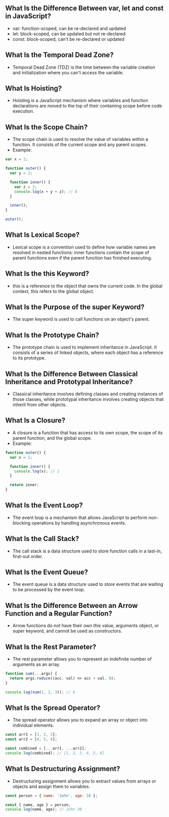 ## What Is the Difference Between var, let and const in JavaScript?
- var: function-scoped, can be re-declared and updated
- let: block-scoped, can be updated but not re-declared
- const: block-scoped, can't be re-declared or updated

## What Is the Temporal Dead Zone?
- Temporal Dead Zone (TDZ) is the time between the variable creation and initialization where you can't access the variable.

## What Is Hoisting?
- Hoisting is a JavaScript mechanism where variables and function declarations are moved to the top of their containing scope before code execution.

## What Is the Scope Chain?
- The scope chain is used to resolve the value of variables within a function. It consists of the current scope and any parent scopes.
- Example:
```js
var x = 1;

function outer() {
  var y = 2;

  function inner() {
    var z = 3;
    console.log(x + y + z); // 6
  }

  inner();
}

outer();
```

## What Is Lexical Scope?
- Lexical scope is a convention used to define how variable names are resolved in nested functions: inner functions contain the scope of parent functions even if the parent function has finished executing.

## What Is the this Keyword?
- this is a reference to the object that owns the current code. In the global context, this refers to the global object.

## What Is the Purpose of the super Keyword?
- The super keyword is used to call functions on an object's parent.

## What Is the Prototype Chain?
- The prototype chain is used to implement inheritance in JavaScript. It consists of a series of linked objects, where each object has a reference to its prototype.

## What Is the Difference Between Classical Inheritance and Prototypal Inheritance?
- Classical inheritance involves defining classes and creating instances of those classes, while prototypal inheritance involves creating objects that inherit from other objects.

## What Is a Closure?
- A closure is a function that has access to its own scope, the scope of its parent function, and the global scope.
- Example:
```js
function outer() {
  var x = 1;

  function inner() {
    console.log(x); // 1
  }

  return inner;
}
```

## What Is the Event Loop?
- The event loop is a mechanism that allows JavaScript to perform non-blocking operations by handling asynchronous events.

## What Is the Call Stack?
- The call stack is a data structure used to store function calls in a last-in, first-out order.

## What Is the Event Queue?
- The event queue is a data structure used to store events that are waiting to be processed by the event loop.

## What Is the Difference Between an Arrow Function and a Regular Function?
- Arrow functions do not have their own this value, arguments object, or super keyword, and cannot be used as constructors.

## What Is the Rest Parameter?
- The rest parameter allows you to represent an indefinite number of arguments as an array.
```js
function sum(...args) {
  return args.reduce((acc, val) => acc + val, 0);
}

console.log(sum(1, 2, 3)); // 6
```

## What Is the Spread Operator?
- The spread operator allows you to expand an array or object into individual elements.
```js
const arr1 = [1, 2, 3];
const arr2 = [4, 5, 6];

const combined = [...arr1, ...arr2];
console.log(combined); // [1, 2, 3, 4, 5, 6]
```

## What Is Destructuring Assignment?
- Destructuring assignment allows you to extract values from arrays or objects and assign them to variables.
```js
const person = { name: 'John', age: 30 };

const { name, age } = person;
console.log(name, age); // John 30
```
